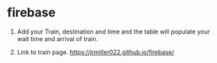 # firebase

1. Add your Train, destination and time and the table will populate your wait time and arrival of train. 

2. Link to train page.  https://jrmiller022.github.io/firebase/

